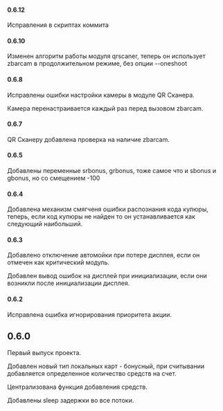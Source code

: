 #### 0.6.12
Исправления в скриптах коммита
#### 0.6.10
Изменен алгоритм работы модуля qrscaner, теперь он использует zbarcam в продолжительном режиме, без опции --oneshoot
#### 0.6.8
Исправлены ошибки настройки камеры в модуле QR Сканера.

Камера перенастраивается каждый раз перед вызовом zbarcam.
#### 0.6.7
QR Сканеру добавлена проверка на наличие zbarcam.
#### 0.6.5
Добавлены переменные srbonus, grbonus, тоже самое что и sbonus и gbonus, но со смещением -100
#### 0.6.4
Добавлена механизм смягченя ошибки распознания кода купюры, теперь, если код купюры не найден то он устанавливается как следующий наибольший.
#### 0.6.3
Добавлено отключение автомойки при потере дисплея, если он отмечен как критический модуль.

Добавлен вывод ошибок на дисплей при инициализации, если они возникли после инициализации дисплея.
#### 0.6.2
Исправлена ошибка игнорирования приоритета акции.
## 0.6.0
Первый выпуск проекта.

Добавлен новый тип локальных карт - бонусный, при считывании добавляется определенное количество средств на счет.

Централизована функция добавления средств.

Добавлены sleep задержки во все потоки.